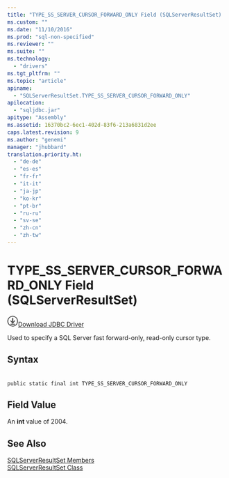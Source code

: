 ```yaml
---
title: "TYPE_SS_SERVER_CURSOR_FORWARD_ONLY Field (SQLServerResultSet) | Microsoft Docs"
ms.custom: ""
ms.date: "11/10/2016"
ms.prod: "sql-non-specified"
ms.reviewer: ""
ms.suite: ""
ms.technology: 
  - "drivers"
ms.tgt_pltfrm: ""
ms.topic: "article"
apiname: 
  - "SQLServerResultSet.TYPE_SS_SERVER_CURSOR_FORWARD_ONLY"
apilocation: 
  - "sqljdbc.jar"
apitype: "Assembly"
ms.assetid: 16370bc2-6ec1-402d-83f6-213a6831d2ee
caps.latest.revision: 9
ms.author: "genemi"
manager: "jhubbard"
translation.priority.ht: 
  - "de-de"
  - "es-es"
  - "fr-fr"
  - "it-it"
  - "ja-jp"
  - "ko-kr"
  - "pt-br"
  - "ru-ru"
  - "sv-se"
  - "zh-cn"
  - "zh-tw"
---
```

# TYPE_SS_SERVER_CURSOR_FORWARD_ONLY Field (SQLServerResultSet)
![Download](../../../ssdt/media/download.png)[Download JDBC Driver](http://go.microsoft.com/fwlink/?LinkId=245496)

  Used to specify a SQL Server fast forward-only, read-only cursor type.  
  
## Syntax  
  
```  
  
public static final int TYPE_SS_SERVER_CURSOR_FORWARD_ONLY  
```  
  
## Field Value  
 An **int** value of 2004.  
  
## See Also  
 [SQLServerResultSet Members](../../../connect/jdbc/reference/sqlserverresultset-members.md)   
 [SQLServerResultSet Class](../../../connect/jdbc/reference/sqlserverresultset-class.md)  
  
  